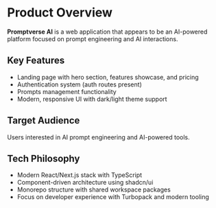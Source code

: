 # Product Overview

**Promptverse AI** is a web application that appears to be an AI-powered platform focused on prompt engineering and AI interactions.

## Key Features
- Landing page with hero section, features showcase, and pricing
- Authentication system (auth routes present)
- Prompts management functionality
- Modern, responsive UI with dark/light theme support

## Target Audience
Users interested in AI prompt engineering and AI-powered tools.

## Tech Philosophy
- Modern React/Next.js stack with TypeScript
- Component-driven architecture using shadcn/ui
- Monorepo structure with shared workspace packages
- Focus on developer experience with Turbopack and modern tooling